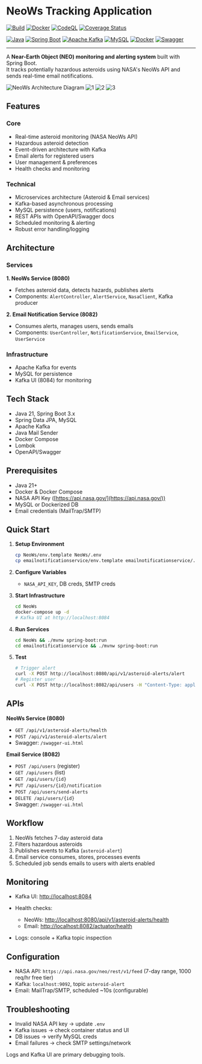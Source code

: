 # NeoWs Tracking Application

<!-- GitHub Workflow & NeoWs-Tracking-Application Badges -->

[![Build](https://github.com/aaronwittchen/NeoWs-Tracking-Application/actions/workflows/maven.yml/badge.svg)](https://github.com/aaronwittchen/NeoWs-Tracking-Application/actions/workflows/maven.yml)
[![Docker](https://github.com/aaronwittchen/NeoWs-Tracking-Application/actions/workflows/docker-publish.yml/badge.svg)](https://github.com/aaronwittchen/NeoWs-Tracking-Application/actions/workflows/docker-publish.yml)
[![CodeQL](https://github.com/aaronwittchen/NeoWs-Tracking-Application/actions/workflows/codeql.yml/badge.svg)](https://github.com/aaronwittchen/NeoWs-Tracking-Application/actions/workflows/codeql.yml)
[![Coverage Status](https://img.shields.io/codecov/c/github/aaronwittchen/NeoWs-Tracking-Application?logo=codecov)](https://codecov.io/gh/aaronwittchen/NeoWs-Tracking-Application)

<!-- Tech Stack Badges -->

[![Java](https://img.shields.io/badge/Java-21-blue?logo=openjdk)](https://openjdk.org/)
[![Spring Boot](https://img.shields.io/badge/Spring%20Boot-3.x-brightgreen?logo=springboot)](https://spring.io/projects/spring-boot)
[![Apache Kafka](https://img.shields.io/badge/Kafka-Event%20Streaming-black?logo=apachekafka)](https://kafka.apache.org/)
[![MySQL](https://img.shields.io/badge/MySQL-DB-blue?logo=mysql)](https://www.mysql.com/)
[![Docker](https://img.shields.io/badge/Docker-Compose-blue?logo=docker)](https://www.docker.com/)
[![Swagger](https://img.shields.io/badge/API-OpenAPI%2FSwagger-orange?logo=swagger)](https://swagger.io/)

---

A **Near-Earth Object (NEO) monitoring and alerting system** built with Spring Boot.  
It tracks potentially hazardous asteroids using NASA's NeoWs API and sends real-time email notifications.

![NeoWs Architecture Diagram](public/NeoWs%20Architecture%20Diagram.png)
![1](public/1.png)
![2](public/2.png)
![3](public/3.png)

## Features

### Core

- Real-time asteroid monitoring (NASA NeoWs API)
- Hazardous asteroid detection
- Event-driven architecture with Kafka
- Email alerts for registered users
- User management & preferences
- Health checks and monitoring

### Technical

- Microservices architecture (Asteroid & Email services)
- Kafka-based asynchronous processing
- MySQL persistence (users, notifications)
- REST APIs with OpenAPI/Swagger docs
- Scheduled monitoring & alerting
- Robust error handling/logging

## Architecture

### Services

**1. NeoWs Service (8080)**

- Fetches asteroid data, detects hazards, publishes alerts
- Components: `AlertController`, `AlertService`, `NasaClient`, Kafka producer

**2. Email Notification Service (8082)**

- Consumes alerts, manages users, sends emails
- Components: `UserController`, `NotificationService`, `EmailService`, `UserService`

### Infrastructure

- Apache Kafka for events
- MySQL for persistence
- Kafka UI (8084) for monitoring

## Tech Stack

- Java 21, Spring Boot 3.x
- Spring Data JPA, MySQL
- Apache Kafka
- Java Mail Sender
- Docker Compose
- Lombok
- OpenAPI/Swagger

## Prerequisites

- Java 21+
- Docker & Docker Compose
- NASA API Key ([https://api.nasa.gov/](https://api.nasa.gov/))
- MySQL or Dockerized DB
- Email credentials (MailTrap/SMTP)

## Quick Start

1. **Setup Environment**

   ```bash
   cp NeoWs/env.template NeoWs/.env
   cp emailnotificationservice/env.template emailnotificationservice/.env
   ```

2. **Configure Variables**

   - `NASA_API_KEY`, DB creds, SMTP creds

3. **Start Infrastructure**

   ```bash
   cd NeoWs
   docker-compose up -d
   # Kafka UI at http://localhost:8084
   ```

4. **Run Services**

   ```bash
   cd NeoWs && ./mvnw spring-boot:run
   cd emailnotificationservice && ./mvnw spring-boot:run
   ```

5. **Test**

   ```bash
   # Trigger alert
   curl -X POST http://localhost:8080/api/v1/asteroid-alerts/alert
   # Register user
   curl -X POST http://localhost:8082/api/users -H "Content-Type: application/json" -d '{"fullName":"John Doe","email":"john@example.com"}'
   ```

## APIs

**NeoWs Service (8080)**

- `GET /api/v1/asteroid-alerts/health`
- `POST /api/v1/asteroid-alerts/alert`
- Swagger: `/swagger-ui.html`

**Email Service (8082)**

- `POST /api/users` (register)
- `GET /api/users` (list)
- `GET /api/users/{id}`
- `PUT /api/users/{id}/notification`
- `POST /api/users/send-alerts`
- `DELETE /api/users/{id}`
- Swagger: `/swagger-ui.html`

## Workflow

1. NeoWs fetches 7-day asteroid data
2. Filters hazardous asteroids
3. Publishes events to Kafka (`asteroid-alert`)
4. Email service consumes, stores, processes events
5. Scheduled job sends emails to users with alerts enabled

## Monitoring

- Kafka UI: [http://localhost:8084](http://localhost:8084)
- Health checks:

  - NeoWs: [http://localhost:8080/api/v1/asteroid-alerts/health](http://localhost:8080/api/v1/asteroid-alerts/health)
  - Email: [http://localhost:8082/actuator/health](http://localhost:8082/actuator/health)

- Logs: console + Kafka topic inspection

## Configuration

- NASA API: `https://api.nasa.gov/neo/rest/v1/feed` (7-day range, 1000 req/hr free tier)
- Kafka: `localhost:9092`, topic `asteroid-alert`
- Email: MailTrap/SMTP, scheduled \~10s (configurable)

## Troubleshooting

- Invalid NASA API key → update `.env`
- Kafka issues → check container status and UI
- DB issues → verify MySQL creds
- Email failures → check SMTP settings/network

Logs and Kafka UI are primary debugging tools.
